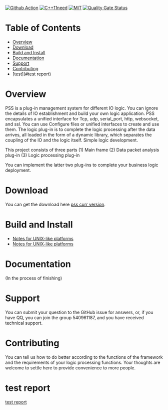 [![Github Action](https://github.com/freeeyes/PSS_alpha_test/workflows/PSS_ASIO_CMake/badge.svg)](https://github.com/freeeyes/PSS_alpha_test/actions)
[![C++11need](https://img.shields.io/badge/language-C%2B%2B11-blue.svg)](https://isocpp.org)
[![MIT](https://img.shields.io/apm/l/vim-mode.svg)](https://opensource.org/licenses/MIT")
[![Quality Gate Status](https://sonarcloud.io/api/project_badges/measure?project=ArkNX_PSS_ASIO&metric=alert_status)](https://sonarcloud.io/dashboard?id=ArkNX_PSS_ASIO)  

Table of Contents
=================

 - [Overview](#overview)
 - [Download](#download)
 - [Build and Install](#build-and-install)
 - [Documentation](#documentation)
 - [Support](#support)
 - [Contributing](#contributing)
 - [test](#test report)

Overview
========

PSS is a plug-in management system for different IO logic. You can ignore the details of IO establishment and build your own logic application. PSS encapsulates a unified interface for Tcp, udp, serial_port, http, websocket, and ssl. You can use Configure files or unified interfaces to create and use them.
The logic plug-in is to complete the logic processing after the data arrives, all loaded in the form of a dynamic library, which separates the coupling of the IO and the logic itself.
Simple logic development.

This project consists of three parts
(1) Main frame
(2) Data packet analysis plug-in
(3) Logic processing plug-in

You can implement the latter two plug-ins to complete your business logic deployment.

Download
========
You can get the download here
[pss curr version](https://github.com/ArkNX/PSS_ASIO/releases/).

Build and Install
=================
 * [Notes for UNIX-like platforms](NOTES-WINDOWS.md)
 * [Notes for UNIX-like platforms](NOTES-LINUX.md)

Documentation
=============
(In the process of finishing)

Support
=======
You can submit your question to the GitHub issue for answers, or, if you have QQ, you can join the group 540961187, and you have received technical support.

Contributing
============
You can tell us how to do better according to the functions of the framework and the requirements of your logic processing functions. Your thoughts are welcome to settle here to provide convenience to more people.

test report
===========
[test report](https://github.com/ArkNX/PSS_ASIO/tree/master/tests/gtest_output.html)   
